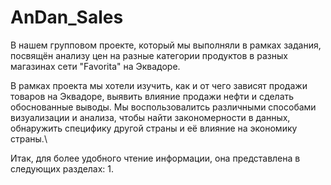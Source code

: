 # AnDan_Sales
В нашем групповом проекте, который мы выполняли в рамках задания, посвящён анализу цен на разные 
категории продуктов в разных магазинах сети "Favorita" на Эквадоре.

В рамках проекта мы хотели изучить, как и от чего зависят продажи товаров на Эквадоре, выявить влияние продажи нефти и сделать обоснованные выводы.
Мы воспользовалитсь различными способами визуализации и анализа, чтобы найти закономерности в данных, обнаружить специфику другой страны и её влияние на экономику страны.\

Итак, для более удобного чтение информации, она представлена в следующих разделах:
1. 
